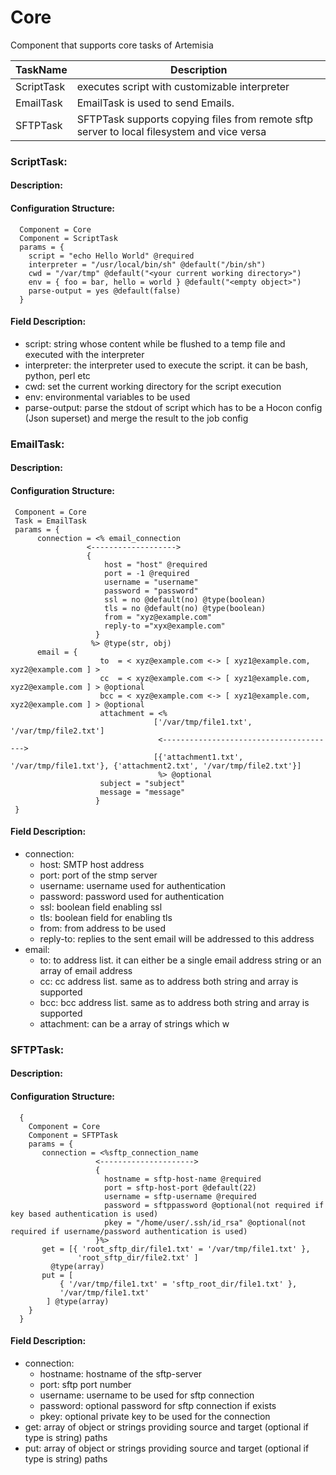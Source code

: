 
 
Core
====

Component that supports core tasks of Artemisia

| TaskName      | Description                                                                                   |
|---------------|-----------------------------------------------------------------------------------------------|
| ScriptTask    | executes script with customizable interpreter                                                 |
| EmailTask     | EmailTask is used to send Emails.                                                             |
| SFTPTask      | SFTPTask supports copying files from remote sftp server to local filesystem and vice versa    |


     

 
### ScriptTask:


#### Description:

 

#### Configuration Structure:


      
      Component = Core
      Component = ScriptTask
      params = {
        script = "echo Hello World" @required
        interpreter = "/usr/local/bin/sh" @default("/bin/sh")
        cwd = "/var/tmp" @default("<your current working directory>")
        env = { foo = bar, hello = world } @default("<empty object>")
        parse-output = yes @default(false)
      }
          


#### Field Description:

 * script: string whose content while be flushed to a temp file and executed with the interpreter
 * interpreter: the interpreter used to execute the script. it can be bash, python, perl etc
 * cwd: set the current working directory for the script execution
 * env: environmental variables to be used
 * parse-output: parse the stdout of script which has to be a Hocon config (Json superset) and merge the result to the job config

     




### EmailTask:


#### Description:

 

#### Configuration Structure:


      
     Component = Core
     Task = EmailTask
     params = {
     	  connection = <% email_connection
                     <------------------->
                     {
                         host = "host" @required
                         port = -1 @required
                         username = "username"
                         password = "password"
                         ssl = no @default(no) @type(boolean)
                         tls = no @default(no) @type(boolean)
                         from = "xyz@example.com"
                         reply-to ="xyx@example.com"
                       }
                      %> @type(str, obj)
     	  email = {
                        to  = < xyz@example.com <-> [ xyz1@example.com, xyz2@example.com ] >
                        cc  = < xyz@example.com <-> [ xyz1@example.com, xyz2@example.com ] > @optional
                        bcc = < xyz@example.com <-> [ xyz1@example.com, xyz2@example.com ] > @optional
                        attachment = <%
                                    ['/var/tmp/file1.txt', '/var/tmp/file2.txt']
                                     <--------------------------------------->
                                    [{'attachment1.txt', '/var/tmp/file1.txt'}, {'attachment2.txt', '/var/tmp/file2.txt'}]
                                     %> @optional
                        subject = "subject"
                        message = "message"
                       }
     }
          


#### Field Description:

 * connection:
    * host: SMTP host address
    * port: port of the stmp server
    * username: username used for authentication
    * password: password used for authentication
    * ssl: boolean field enabling ssl
    * tls: boolean field for enabling tls
    * from: from address to be used
    * reply-to: replies to the sent email will be addressed to this address
 * email:
    * to: to address list. it can either be a single email address string or an array of email address
    * cc: cc address list. same as to address both string and array is supported
    * bcc: bcc address list. same as to address both string and array is supported
    * attachment: can be a array of strings which w

     




### SFTPTask:


#### Description:

 

     

#### Configuration Structure:


      
      {
        Component = Core
        Component = SFTPTask
        params = {
           connection = <%sftp_connection_name
                       <--------------------->
                       {
                         hostname = sftp-host-name @required
                         port = sftp-host-port @default(22)
                         username = sftp-username @required
                         password = sftppassword @optional(not required if key based authentication is used)
                         pkey = "/home/user/.ssh/id_rsa" @optional(not required if username/password authentication is used)
                       }%>
           get = [{ 'root_sftp_dir/file1.txt' = '/var/tmp/file1.txt' },
                   'root_sftp_dir/file2.txt' ]
             @type(array)
           put = [
               { '/var/tmp/file1.txt' = 'sftp_root_dir/file1.txt' },
               '/var/tmp/file1.txt'
            ] @type(array)
        }
      }
          


#### Field Description:

 * connection:
    * hostname: hostname of the sftp-server
    * port: sftp port number
    * username: username to be used for sftp connection
    * password: optional password for sftp connection if exists
    * pkey: optional private key to be used for the connection
 * get: array of object or strings providing source and target (optional if type is string) paths
 * put: array of object or strings providing source and target (optional if type is string) paths

     

     